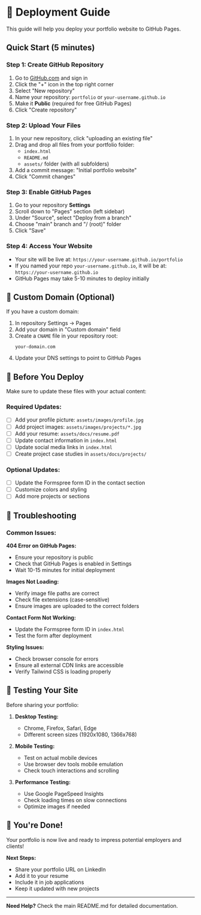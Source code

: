 # 🚀 Deployment Guide

This guide will help you deploy your portfolio website to GitHub Pages.

## Quick Start (5 minutes)

### Step 1: Create GitHub Repository
1. Go to [GitHub.com](https://github.com) and sign in
2. Click the "+" icon in the top right corner
3. Select "New repository"
4. Name your repository: `portfolio` or `your-username.github.io`
5. Make it **Public** (required for free GitHub Pages)
6. Click "Create repository"

### Step 2: Upload Your Files
1. In your new repository, click "uploading an existing file"
2. Drag and drop all files from your portfolio folder:
   - `index.html`
   - `README.md`
   - `assets/` folder (with all subfolders)
3. Add a commit message: "Initial portfolio website"
4. Click "Commit changes"

### Step 3: Enable GitHub Pages
1. Go to your repository **Settings**
2. Scroll down to "Pages" section (left sidebar)
3. Under "Source", select "Deploy from a branch"
4. Choose "main" branch and "/ (root)" folder
5. Click "Save"

### Step 4: Access Your Website
- Your site will be live at: `https://your-username.github.io/portfolio`
- If you named your repo `your-username.github.io`, it will be at: `https://your-username.github.io`
- GitHub Pages may take 5-10 minutes to deploy initially

## 🎯 Custom Domain (Optional)

If you have a custom domain:

1. In repository Settings → Pages
2. Add your domain in "Custom domain" field
3. Create a `CNAME` file in your repository root:
   ```
   your-domain.com
   ```
4. Update your DNS settings to point to GitHub Pages

## 📝 Before You Deploy

Make sure to update these files with your actual content:

### Required Updates:
- [ ] Add your profile picture: `assets/images/profile.jpg`
- [ ] Add project images: `assets/images/projects/*.jpg`
- [ ] Add your resume: `assets/docs/resume.pdf`
- [ ] Update contact information in `index.html`
- [ ] Update social media links in `index.html`
- [ ] Create project case studies in `assets/docs/projects/`

### Optional Updates:
- [ ] Update the Formspree form ID in the contact section
- [ ] Customize colors and styling
- [ ] Add more projects or sections

## 🔧 Troubleshooting

### Common Issues:

**404 Error on GitHub Pages:**
- Ensure your repository is public
- Check that GitHub Pages is enabled in Settings
- Wait 10-15 minutes for initial deployment

**Images Not Loading:**
- Verify image file paths are correct
- Check file extensions (case-sensitive)
- Ensure images are uploaded to the correct folders

**Contact Form Not Working:**
- Update the Formspree form ID in `index.html`
- Test the form after deployment

**Styling Issues:**
- Check browser console for errors
- Ensure all external CDN links are accessible
- Verify Tailwind CSS is loading properly

## 📱 Testing Your Site

Before sharing your portfolio:

1. **Desktop Testing:**
   - Chrome, Firefox, Safari, Edge
   - Different screen sizes (1920x1080, 1366x768)

2. **Mobile Testing:**
   - Test on actual mobile devices
   - Use browser dev tools mobile emulation
   - Check touch interactions and scrolling

3. **Performance Testing:**
   - Use Google PageSpeed Insights
   - Check loading times on slow connections
   - Optimize images if needed

## 🎉 You're Done!

Your portfolio is now live and ready to impress potential employers and clients!

**Next Steps:**
- Share your portfolio URL on LinkedIn
- Add it to your resume
- Include it in job applications
- Keep it updated with new projects

---

**Need Help?** Check the main README.md for detailed documentation.



